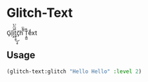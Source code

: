 # Glitch-Text

G̙l̗ì͔̯̉̈́̔t̼̬̜͍̏̒͜͏̧̥ͨ͗c̄͏̡h͘ ̃̐ͫ͜Ť͕͚̺eͩxt

## Usage

```commonlisp
(glitch-text:glitch "Hello Hello" :level 2)
```

